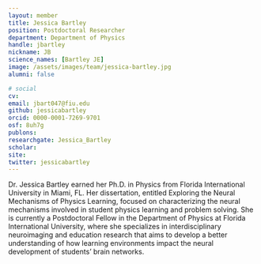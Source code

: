 ```yaml
---
layout: member
title: Jessica Bartley
position: Postdoctoral Researcher
department: Department of Physics
handle: jbartley
nickname: JB
science_names: [Bartley JE]
image: /assets/images/team/jessica-bartley.jpg
alumni: false

# social
cv:
email: jbart047@fiu.edu
github: jessicabartley
orcid: 0000-0001-7269-9701
osf: 8uh7g
publons:
researchgate: Jessica_Bartley
scholar:
site:
twitter: jessicabartley
---
```


Dr. Jessica Bartley earned her Ph.D. in Physics from Florida International University in Miami, FL. Her dissertation, entitled Exploring the Neural Mechanisms of Physics Learning, focused on characterizing the neural mechanisms involved in student physics learning and problem solving. She is currently a Postdoctoral Fellow in the Department of Physics at Florida International University, where she specializes in interdisciplinary neuroimaging and education research that aims to develop a better understanding of how learning environments impact the neural development of students’ brain networks.
